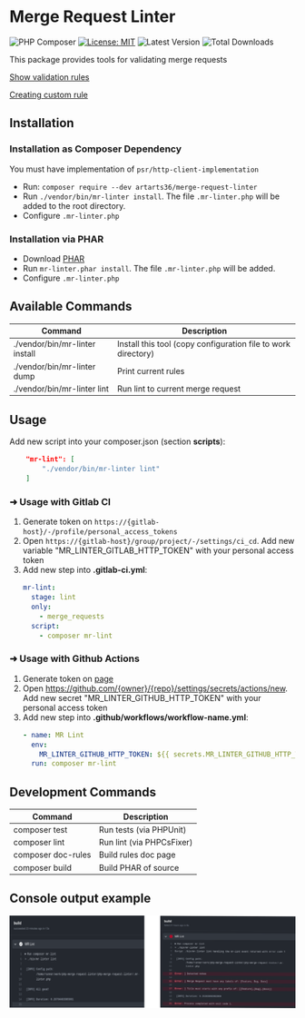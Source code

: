 # Merge Request Linter

![PHP Composer](https://github.com/ArtARTs36/php-merge-request-linter/workflows/PHP%20Composer/badge.svg?branch=master)
[![License: MIT](https://img.shields.io/badge/License-MIT-yellow.svg)](https://opensource.org/licenses/MIT)
![Latest Version](https://img.shields.io/packagist/v/artarts36/merge-request-linter)
![Total Downloads](https://poser.pugx.org/artarts36/merge-request-linter/d/total.svg)

This package provides tools for validating merge requests

[Show validation rules](docs/rules.md)

[Creating custom rule](docs/custom_rule.md)

## Installation

### Installation as Composer Dependency

You must have implementation of `psr/http-client-implementation`

* Run: `composer require --dev artarts36/merge-request-linter`
* Run `./vendor/bin/mr-linter install`. The file `.mr-linter.php` will be added to the root directory.
* Configure `.mr-linter.php`

### Installation via PHAR

* Download [PHAR](https://github.com/ArtARTs36/php-merge-request-linter/releases/latest/downloadmr-linter.phar)
* Run `mr-linter.phar install`. The file `.mr-linter.php` will be added.
* Configure `.mr-linter.php`

## Available Commands

| Command  | Description  |
| ------------ | ------------ |
| ./vendor/bin/mr-linter install  | Install this tool (copy configuration file to work directory)  |
| ./vendor/bin/mr-linter dump  | Print current rules  |
| ./vendor/bin/mr-linter lint  | Run lint to current merge request  |

## Usage

Add new script into your composer.json (section **scripts**):

```json
    "mr-lint": [
        "./vendor/bin/mr-linter lint"
    ]
```

### ➜ Usage with Gitlab CI

1. Generate token on `https://{gitlab-host}/-/profile/personal_access_tokens`
2. Open `https://{gitlab-host}/group/project/-/settings/ci_cd`. Add new variable "MR_LINTER_GITLAB_HTTP_TOKEN" with your personal access token
3. Add new step into **.gitlab-ci.yml**:
   ```yml
   mr-lint:
     stage: lint
     only:
       - merge_requests
     script:
       - composer mr-lint
   ```

### ➜ Usage with Github Actions

1. Generate token on [page](https://github.com/settings/tokens/new)
2. Open https://github.com/{owner}/{repo}/settings/secrets/actions/new. Add new secret "MR_LINTER_GITHUB_HTTP_TOKEN" with your personal access token
3. Add new step into **.github/workflows/workflow-name.yml**:
    ```yml
    - name: MR Lint
      env:
        MR_LINTER_GITHUB_HTTP_TOKEN: ${{ secrets.MR_LINTER_GITHUB_HTTP_TOKEN }}
      run: composer mr-lint
    ```

## Development Commands

| Command  | Description  |
| ------------ | ------------ |
| composer test  | Run tests (via PHPUnit)  |
| composer lint  | Run lint (via PHPCsFixer)  |
| composer doc-rules | Build rules doc page  |
| composer build | Build PHAR of source |

## Console output example

![Example](docs/output_example.png)
